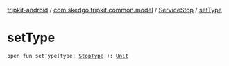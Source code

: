 [tripkit-android](../../index.md) / [com.skedgo.tripkit.common.model](../index.md) / [ServiceStop](index.md) / [setType](./set-type.md)

# setType

`open fun setType(type: `[`StopType`](../-stop-type/index.md)`!): `[`Unit`](https://kotlinlang.org/api/latest/jvm/stdlib/kotlin/-unit/index.html)